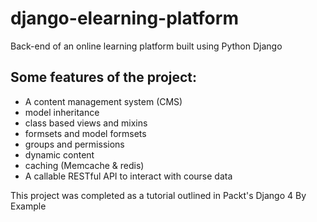# django-elearning-platform
Back-end of an online learning platform built using Python Django

## Some features of the project:
- A content management system (CMS)
- model inheritance
- class based views and mixins
- formsets and model formsets
- groups and permissions
- dynamic content
- caching (Memcache & redis)
- A callable RESTful API to interact with course data




This project was completed as a tutorial outlined in Packt's Django 4 By Example
